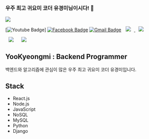 ### 우주 최고 귀요미 코더 유경미님이시다! 👋

<img src="https://img.shields.io/badge/Android-3DDC84?style=flat-square&logo=Android&logoColor=white"/>

[![Youtube Badge](https://img.shields.io/badge/Youtube-ff0000?style=flat-square&logo=youtube&link=https://www.youtube.com)]
[![Facebook Badge](https://img.shields.io/badge/facebook-1877f2?style=flat-square&logo=facebook&logoColor=white&link=https://www.facebook.com)](https://www.facebook.com)
[![Gmail Badge](https://img.shields.io/badge/Gmail-d14836?style=flat-square&logo=Gmail&logoColor=white&link=mailto:yookyungmi02@gmail.com)](mailto:yookyungmi02@gmail.com)
<a href="https://instagram.com">
    <img 
        src="http://img.shields.io/badge/-Instagram-black?style=flat&logo=Instagram&link=https://github.com/YooKyungmi"
        style="height : auto; margin-left : 10px; margin-right : 10px;"/>
</a>
<a href="https://naver.com">
    <img 
        src="http://img.shields.io/badge/-Tech%20Blog-655ced?style=flat&logo=github&link=https://naver.com"
        style="height : auto; margin-left : 10px; margin-right : 10px;"/>
</a>
<div>
    <img 
        src="https://hits.seeyoufarm.com/api/count/incr/badge.svg?url=https://github.com/YooKyungmi"
        style="height : auto; margin-left : 10px; margin-right : 10px;"/>
    <img 
        src="https://img.shields.io/github/followers/YooKyungmi?label=YooKyungmi%20Followers&style=social"
        style="height : auto; margin-left : 10px; margin-right : 10px;"/>
</div>

## YooKyeongmi : Backend Programmer

백엔드와 알고리즘에 관심이 많은 우주 최고 귀요미 코더 유경미입니다. 

## Stack

- React.js
- Node.js
- JavaScript
- NoSQL
- MySQL
- Python
- Django

<!--
**YooKyungmi/yookyungmi** is a ✨ _special_ ✨ repository because its `README.md` (this file) appears on your GitHub profile.

Here are some ideas to get you started:

- 🔭 I’m currently working on ...
- 🌱 I’m currently learning ...
- 👯 I’m looking to collaborate on ...
- 🤔 I’m looking for help with ...
- 💬 Ask me about ...
- 📫 How to reach me: ...
- 😄 Pronouns: ...
- ⚡ Fun fact: ...
-->
